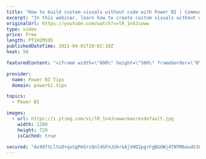 ```yaml
---
title: "How to build custom visuals without code with Power BI | Community Webinar"
excerpt: "In this webinar, learn how to create custom visuals without writing code using a project that originated from Microsoft's own Charticulator. Go through multiple examples of building custom visuals to understand how this tool can fill specific reporting needs.   Learn more: https://community.powerbi.com"
originalUrl: https://youtube.com/watch?v=lR_1n4Jcwww
type: video
price: Free
length: PT1H2M59S
publishedDateTime: 2021-04-01T20:02:10Z
heat: 50

featuredContent: "<iframe width=\"800\" height=\"500\" frameborder=\"0\" src=\"https://www.youtube.com/embed/lR_1n4Jcwww\" allow=\"accelerometer; autoplay; encrypted-media; gyroscope; picture-in-picture\" allowfullscreen></iframe>"

provider:
  name: Power BI Tips
  domain: powerbi.tips

topics:
  - Power BI

images:
  - url: https://i.ytimg.com/vi/lR_1n4Jcwww/maxresdefault.jpg
    width: 1280
    height: 720
    isCached: true

secured: "As9dftLltuO+qxSgPmSrsQnldGFnJUkrkAjVHO2pgrFgBGUWj4TNTM6audVJ6X6mc7X9BsuVCMs77ByfBGrdTeiJKa2raj0qe4Dxf/WLHJY5JKgA6+cCTGh43m9N0NIB0tQB/I2KmGyzp0leoUkVNSz7ZVjXCQgDHtvJYShxBAYneJR6rLTCfoO5rd6dQ3Fk9yEpb0h976r6x8Cj5h/GhnB7KZqBaP+L7JeP9K2xacLDF5y0/QxUVzP/5BJUBxMQCyW/NyetIb4Um6ANRFb08EGdjBdY0syM2brEc7hPpOW1oHtbFKu9phmb6TAW8bKURpEx74tzE2BD85OTbtoTPzwA376Uyf4lwWt7h7NdErE2PRaOAu4qoWJgGIiejM3uNkoQ2D8UVlYrlcOyviPiQzo+GbyRdft12lWqPh99kPc=;YO01ymvtSdSU0BvQt1vurw=="
---
```


